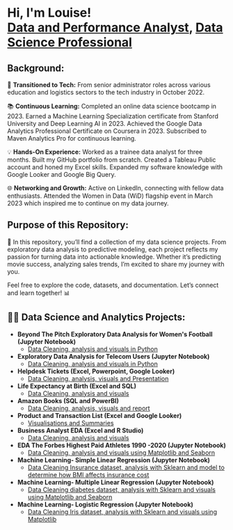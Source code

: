 <h1>Hi, I'm Louise! <br/><a href="https://github.com/louiserandall">Data and Performance Analyst</a>, <a href="https://www.linkedin.com/in/louise-marie-randall/">Data Science Professional</a>

## Background:

🌟 **Transitioned to Tech:**
From senior administrator roles across various education and logistics sectors to the tech industry in October 2022.

📚 **Continuous Learning:**
Completed an online data science bootcamp in 2023.
Earned a Machine Learning Specialization certificate from Stanford University and Deep Learning AI in 2023.
Achieved the Google Data Analytics Professional Certificate on Coursera in  2023. Subscribed to Maven Analytics Pro for continuous learning.

💡 **Hands-On Experience:**
Worked as a trainee data analyst for three months.
Built my GitHub portfolio from scratch.
Created a Tableau Public account and honed my Excel skills.
Expanded my software knowledge with Google Looker and Google Big Query.

🌐 **Networking and Growth:**
Active on LinkedIn, connecting with fellow data enthusiasts.
Attended the Women in Data (WiD) flagship event in March 2023 which inspired me to continue on my data journey.


## Purpose of this Repository:
🚀 In this repository, you’ll find a collection of my data science projects. From exploratory data analysis to predictive modeling, each project reflects my passion for turning data into actionable knowledge. Whether it’s predicting movie success, analyzing sales trends, I’m excited to share my journey with you.

Feel free to explore the code, datasets, and documentation. Let’s connect and learn together! 📊

<h2>👨‍💻 Data Science and Analytics Projects:</h2>

- <b>Beyond The Pitch Exploratory Data Analysis for Women's Football (Jupyter Notebook)</b>
  - [Data Cleaning, analysis and visuals in Python](https://github.com/louiserandall/Beyond-The-Pitch)
- <b>Exploratory Data Analysis for Telecom Users (Jupyter Notebook)</b>
  - [Data Cleaning, analysis and visuals in Python](https://github.com/louiserandall/Telecom-Users)
- <b>Helpdesk Tickets (Excel, Powerpoint, Google Looker)</b>
  - [Data Cleaning, analysis, visuals and Presentation](https://github.com/louiserandall/Helpdesk-Tickets) 
- <b>Life Expectancy at Birth (Excel and SQL)</b>
  - [Data Cleaning, analysis and visuals](https://github.com/louiserandall/Life-Expectancy-At-Birth)
- <b>Amazon Books (SQL and PowerBI)</b>
  - [Data Cleaning, analysis, visuals and report](https://github.com/louiserandall/Amazon-Books)
- <b>Product and Transaction List (Excel and Google Looker) </b>
  - [Visualisations and Summaries](https://github.com/louiserandall/Product-and-Transaction-List)
- <b>Business Analyst EDA (Excel and R Studio) </b>
  - [Data Cleaning, analysis and visuals](https://github.com/louiserandall/Business-Analyst)
- <b>EDA The Forbes Highest Paid Athletes 1990 -2020  (Jupyter Notebook) </b>
  - [Data Cleaning, analysis and visuals using Matplotlib and Seaborn](https://github.com/louiserandall/Capstone-4)
- <b>Machine Learning- Simple Linear Regression (Jupyter Notebook) </b>
  - [Data Cleaning Insurance dataset, analysis with Sklearn and model to determine how BMI affects insurance cost](https://github.com/louiserandall/ML-Simple-Linear-Regression) 
- <b>Machine Learning- Multiple Linear Regression (Jupyter Notebook) </b>
  - [Data Cleaning diabetes dataset, analysis with Sklearn and visuals using Matplotlib and Seaborn](https://github.com/louiserandall/ML-Multiple-Linear-Regression) 
- <b>Machine Learning- Logistic Regression (Jupyter Notebook) </b>
  - [Data Cleaning Iris dataset, analysis with Sklearn and visuals using Matplotlib](https://github.com/louiserandall/ML-Logistic-Regression) 
